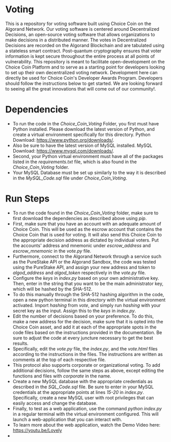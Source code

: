 # Voting
This is a repository for voting software built using Choice Coin on the Algorand Network. Our voting software is centered around Decentralized Decisions, an open-source voting software that allows organizations to make decisions in a distributed manner. The votes in Decentralized Decisions are recorded on the Algorand Blockchain and are tabulated using a stateless smart contract. Post-quantum cryptography ensures that voter information is kept secure throughout the entire process at all points of vulnerability. This repository is meant to facilitate open-development on the Choice Coin Platform and to serve as a starting point for developers looking to set up their own decentralized voting network. Development here can directly be used for Choice Coin's Developer Awards Program. Developers should follow the instructions below to get started. We are looking forward to seeing all the great innovations that will come out of our community!.


# Dependencies
- To run the code in the *Choice_Coin_Voting* Folder, you first must have Python installed. Please download the latest version of Python, and create a virtual environment specifically for this directory. Python Download: https://www.python.org/downloads/.
- Also be sure to have the latest version of MySQL installed. MySQL Download: https://www.mysql.com/downloads/.
- Second, your Python virtual environment  must have all of the packages listed in the *requirements.txt* file, which is also found in the *Choice_Coin_Voting* folder.
- Your MySQL Database must be set up similarly to the way it is described in the *MySQL_Code.sql* file under *Choice_Coin_Voting*.


# Run Steps
- To run the code found in the *Choice_Coin_Voting* folder, make sure to first download the dependencies as described above using *pip*.
- First, make sure that you have an account with an adequate amount of Choice Coin. This will be used as the escrow account that contains the Choice Coin that is used for voting. It will also send this Choice Coin to the appropriate decision address as dictated by individual voters. Put the accounts' address and mnemonic under *escrow_address* and *escrow_mnemonic* in the *vote.py* file.
- Furthermore, connect to the Algorand Network through a service such as the PureStake API or the Algorand Sandbox, the code was tested using the PureStake API, and assign your new address and token to *algod_address* and *algod_token* respectively in the *vote.py* file.
- Configure the *keys* in *index.py* based on your own administrative key. Then, enter in the string that you want to be the main administrator key, which will be hashed by the SHA-512.
- To do this manually through the SHA-512 hashing algorithm in the code, open a new python terminal in this directory with the virtual environment activated. Import *hashing* from *vote*, and simply run *hashing* with your secret key as the input. Assign this to the *keys* in *index.py*.
- Edit the number of decisions based on your preference. To do this, make a new address for the decision, make sure that it is opted into the Choice Coin asset, and add it at each of the appropriate spots in the code files based on the instructions provided in the documentation. Be sure to adjust the code at every juncture necessary to get the best results.
- Specifically, edit the *vote.py* file, the *index.py*, and the *vote.html* files according to the instructions in the files. The instructions are written as comments at the top of each respective file.
- This protocol also supports corporate or organizational voting. To add additional decisions, follow the same steps as above, except editing the functions and files with *corporate* in the name.
- Create a new MySQL database with the appropriate credentials as described in the *SQL_Code.sql* file. Be sure to enter in your MySQL credentials at the appropriate points at lines *15-20* in *index.py*. Specifically, create a new MySQL user with root privileges that can easily access and change the database.  
- Finally, to test as a web application, use the command *python index.py* in a regular terminal with the virtual environment configured. This will launch a web-application that you can interact with.
- To learn more about the web application, watch the Demo Video here: https://youtu.be/Lovely
- 

